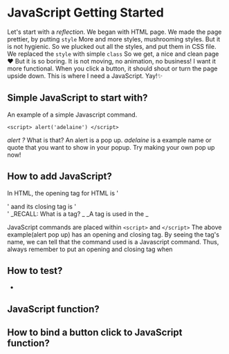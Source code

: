 # JavaScript Getting Started

Let's start with a _reflection_.
We began with HTML page.
We made the page prettier, by putting `style`
More and more styles, mushrooming styles.
But it is not hygienic. So we plucked out all the styles, and put them in CSS file.
We replaced the `style` with simple `class`
So we get, a nice and clean page :heart:
But it is so boring. It is not moving, no animation, no business!
I want it more functional. When you click a button, it should shout or turn the page upside down.
This is where I need a JavaScript. Yay!:sparkles:



## Simple JavaScript to start with?
An example of a simple Javascript command.

`<script>
alert('adelaine')
</script>`

_alert ?_ What is that? An alert is a pop up. _adelaine_ is a example name or quote that you want to show in your popup.
Try making your own pop up now!

## How to add JavaScript?
In HTML, the opening tag for HTML is '<div>' aand its closing tag is '</div>'
_RECALL: What is a tag? _
_A tag is used in the _

JavaScript commands are placed within `<script>` and `</script>`
The above example(alert pop up) has an opening and closing tag. By seeing the tag's name, we can tell that the command used is a Javascript command. Thus, always remember to put an opening and closing tag when


## How to test?
-
## JavaScript function?

## How to bind a button click to JavaScript function?
